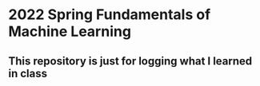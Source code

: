 # 2022 Spring Fundamentals of Machine Learning
## This repository is just for logging what I learned in class
